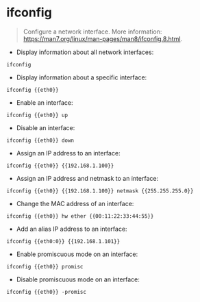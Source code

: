 # ifconfig

> Configure a network interface.
> More information: <https://man7.org/linux/man-pages/man8/ifconfig.8.html>.

- Display information about all network interfaces:

`ifconfig`

- Display information about a specific interface:

`ifconfig {{eth0}}`

- Enable an interface:

`ifconfig {{eth0}} up`

- Disable an interface:

`ifconfig {{eth0}} down`

- Assign an IP address to an interface:

`ifconfig {{eth0}} {{192.168.1.100}}`

- Assign an IP address and netmask to an interface:

`ifconfig {{eth0}} {{192.168.1.100}} netmask {{255.255.255.0}}`

- Change the MAC address of an interface:

`ifconfig {{eth0}} hw ether {{00:11:22:33:44:55}}`

- Add an alias IP address to an interface:

`ifconfig {{eth0:0}} {{192.168.1.101}}`

- Enable promiscuous mode on an interface:

`ifconfig {{eth0}} promisc`

- Disable promiscuous mode on an interface:

`ifconfig {{eth0}} -promisc`